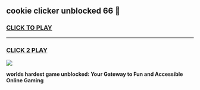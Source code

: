 
## cookie clicker unblocked 66 👋
<h3>
<a href="https://premium.freeplayer.one?title=cookie_clicker_unblocked_66&ref=13F">CLICK TO PLAY</a></h3>
<hr>

<h3>
<a href="https://premium.freeplayer.one?title=cookie_clicker_unblocked_66&ref=13F">CLICK 2 PLAY</a>
  
</h3>

<a href="https://premium.freeplayer.one?title=cookie_clicker_unblocked_66&ref=12F/"><img src="https://clearcache.store/games.png"></a>


**worlds hardest game unblocked: Your Gateway to Fun and Accessible Online Gaming**
